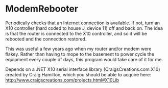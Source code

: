 ModemRebooter
======

Periodically checks that an Internet connection is available. If not, turn an X10 controller (hard coded to house J, device 11) off and back on. The idea is that the router is connected to the X10 controller, and so it will be rebooted and the connection restored.

This was useful a few years ago when my router and/or modem were flakey. Rather than having to mope to the basement to power cycle the equipment every couple of days, this program would take care of it for me.

Depends on a .NET X10 serial interface library (CraigsCreations.com.X10) created by Craig Hamilton, which you should be able to acquire here: http://www.craigscreations.com/projects.html#X10Lib
